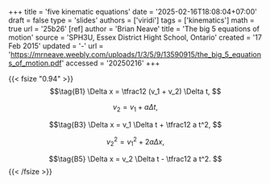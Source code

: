 +++
title = 'five kinematic equations'
date = '2025-02-16T18:08:04+07:00'
draft = false
type = 'slides'
authors = ['viridi']
tags = ['kinematics']
math = true
url = '25b26'
[ref]
author = 'Brian Neave'
title = 'The big 5 equations of motion'
source = 'SPH3U, Essex District Hight School, Ontario'
created = '17 Feb 2015'
updated = '-'
url = 'https://mrneave.weebly.com/uploads/1/3/5/9/13590915/the_big_5_equations_of_motion.pdf'
accessed = '20250216'
+++
<!--more-->

{{< fsize "0.94" >}}
$$\tag{B1}
\Delta x = \tfrac12 (v_1 + v_2) \Delta t,
$$

$$\tag{B2}
v_2 = v_1 + a \Delta t,
$$

$$\tag{B3}
\Delta x = v_1 \Delta t + \tfrac12 a t^2,
$$

$$\tag{B4}
v_2^2 = v_1^2 + 2 a \Delta x,
$$

$$\tag{B5}
\Delta x = v_2 \Delta t - \tfrac12 a t^2.
$$
{{< /fsize >}}
